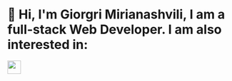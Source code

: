 # 👋 Hi, I'm Giorgri Mirianashvili, I am a full-stack Web Developer. I am also interested in:
<div>
  <a>
    <img src="https://cdn-icons-png.freepik.com/512/689/689338.png" width=30px>
  </a>
</div>
